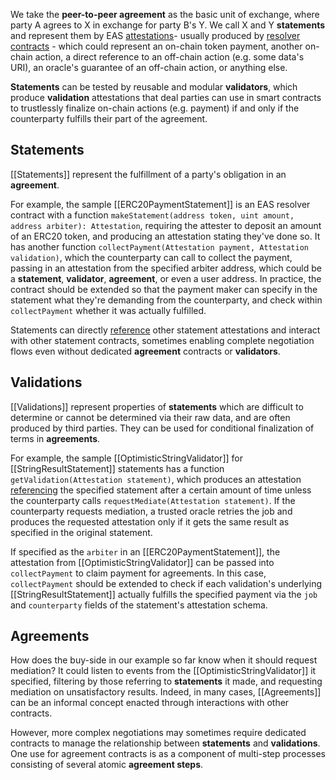 We take the **peer-to-peer agreement** as the basic unit of exchange, where party A agrees to X in exchange for party B's Y. We call X and Y **statements** and represent them by EAS [attestations](https://docs.attest.org/docs/core--concepts/attestations)- usually produced by [resolver contracts](https://docs.attest.org/docs/core--concepts/resolver-contracts) - which could represent an on-chain token payment, another on-chain action, a direct reference to an off-chain action (e.g. some data's URI), an oracle's guarantee of an off-chain action, or anything else.

**Statements** can be tested by reusable and modular **validators**, which produce **validation** attestations that deal parties can use in smart contracts to trustlessly finalize on-chain actions (e.g. payment) if and only if the counterparty fulfills their part of the agreement.
## Statements

[[Statements]] represent the fulfillment of a party's obligation in an **agreement**. 

For example, the sample [[ERC20PaymentStatement]] is an EAS resolver contract with a function `makeStatement(address token, uint amount, address arbiter): Attestation`, requiring the attester to deposit an amount of an ERC20 token, and producing an attestation stating they've done so. It has another function `collectPayment(Attestation payment, Attestation validation)`, which the counterparty can call to collect the payment, passing in an attestation from the specified arbiter address, which could be a **statement**, **validator**, **agreement**, or even a user address. In practice, the contract should be extended so that the payment maker can specify in the statement what they're demanding from the counterparty, and check within `collectPayment` whether it was actually fulfilled.

 Statements can directly [reference](https://docs.attest.org/docs/tutorials/referenced-attestations) other statement attestations and interact with other statement contracts, sometimes enabling complete negotiation flows even without dedicated **agreement** contracts or **validators**.
## Validations

[[Validations]] represent properties of **statements** which are difficult to determine or cannot be determined via their raw data, and are often produced by third parties. They can be used for conditional finalization of terms in **agreements**.

For example, the sample [[OptimisticStringValidator]] for [[StringResultStatement]] statements has a function `getValidation(Attestation statement)`, which produces an attestation [referencing](https://docs.attest.org/docs/tutorials/referenced-attestations) the specified statement after a certain amount of time unless the counterparty calls `requestMediate(Attestation statement)`. If the counterparty requests mediation, a trusted oracle retries the job and produces the requested attestation only if it gets the same result as specified in the original statement.

If specified as the `arbiter` in an [[ERC20PaymentStatement]], the attestation from [[OptimisticStringValidator]] can be passed into `collectPayment` to claim payment for agreements. In this case, `collectPayment` should be extended to check if each validation's underlying [[StringResultStatement]] actually fulfills the specified payment via the `job` and `counterparty` fields of the statement's attestation schema.
## Agreements

How does the buy-side in our example so far know when it should request mediation? It could listen to events from the [[OptimisticStringValidator]] it specified, filtering by those referring to **statements** it made, and requesting mediation on unsatisfactory results. Indeed, in many cases, [[Agreements]] can be an informal concept enacted through interactions with other contracts. 

However, more complex negotiations may sometimes require dedicated contracts to manage the relationship between **statements** and **validations**. One use for agreement contracts is as a component of multi-step processes consisting of several atomic **agreement steps**.